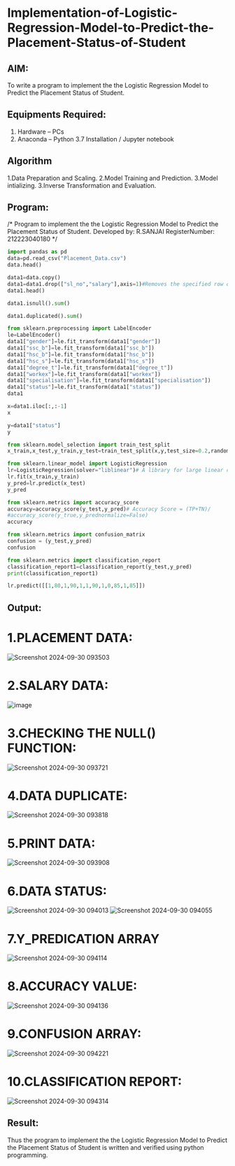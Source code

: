 # Implementation-of-Logistic-Regression-Model-to-Predict-the-Placement-Status-of-Student

## AIM:
To write a program to implement the the Logistic Regression Model to Predict the Placement Status of Student.

## Equipments Required:
1. Hardware – PCs
2. Anaconda – Python 3.7 Installation / Jupyter notebook

## Algorithm
1.Data Preparation and Scaling.
2.Model Training and Prediction.
3.Model intializing.
3.Inverse Transformation and Evaluation.

## Program:
/*
Program to implement the the Logistic Regression Model to Predict the Placement Status of Student.
Developed by: R.SANJAI
RegisterNumber: 212223040180 
*/
```py
import pandas as pd
data=pd.read_csv("Placement_Data.csv")
data.head()

data1=data.copy()
data1=data1.drop(["sl_no","salary"],axis=1)#Removes the specified row or column
data1.head()

data1.isnull().sum()

data1.duplicated().sum()

from sklearn.preprocessing import LabelEncoder
le=LabelEncoder()
data1["gender"]=le.fit_transform(data1["gender"])
data1["ssc_b"]=le.fit_transform(data1["ssc_b"])
data1["hsc_b"]=le.fit_transform(data1["hsc_b"])
data1["hsc_s"]=le.fit_transform(data1["hsc_s"])
data1["degree_t"]=le.fit_transform(data1["degree_t"])
data1["workex"]=le.fit_transform(data1["workex"])
data1["specialisation"]=le.fit_transform(data1["specialisation"])
data1["status"]=le.fit_transform(data1["status"])
data1

x=data1.iloc[:,:-1]
x

y=data1["status"]
y

from sklearn.model_selection import train_test_split
x_train,x_test,y_train,y_test=train_test_split(x,y,test_size=0.2,random_state=0)

from sklearn.linear_model import LogisticRegression
lr=LogisticRegression(solver="liblinear")# A library for large linear classification
lr.fit(x_train,y_train)
y_pred=lr.predict(x_test)
y_pred

from sklearn.metrics import accuracy_score
accuracy=accuracy_score(y_test,y_pred)# Accuracy Score = (TP+TN)/
#accuracy_score(y_true,y_prednormalize=False)
accuracy

from sklearn.metrics import confusion_matrix
confusion = (y_test,y_pred)
confusion

from sklearn.metrics import classification_report
classification_report1=classification_report(y_test,y_pred)
print(classification_report1)

lr.predict([[1,80,1,90,1,1,90,1,0,85,1,85]])
```

## Output:
# 1.PLACEMENT DATA:
![Screenshot 2024-09-30 093503](https://github.com/user-attachments/assets/04022351-3efc-4c96-83ed-fbfe9fccc6c9)

# 2.SALARY DATA:
![image](https://github.com/user-attachments/assets/3ad75df0-5516-4fdb-8dab-daf89260741a)

# 3.CHECKING THE NULL() FUNCTION:
![Screenshot 2024-09-30 093721](https://github.com/user-attachments/assets/7682ece6-b2f1-41be-bd4a-d897502a484e)

# 4.DATA DUPLICATE:
![Screenshot 2024-09-30 093818](https://github.com/user-attachments/assets/823b4178-cf7a-4abd-ab71-d0d50554ebb3)

# 5.PRINT DATA:
![Screenshot 2024-09-30 093908](https://github.com/user-attachments/assets/64715a1e-e95e-4798-866a-c88a085fe5e1)

# 6.DATA STATUS:
![Screenshot 2024-09-30 094013](https://github.com/user-attachments/assets/9d53b8ce-4ca4-445b-8a3e-901532724a02)
![Screenshot 2024-09-30 094055](https://github.com/user-attachments/assets/4f23624a-6fbc-4e74-a7ce-325adeec57c8)

# 7.Y_PREDICATION ARRAY
![Screenshot 2024-09-30 094114](https://github.com/user-attachments/assets/c827b871-192f-4ae0-9d51-b1b96a3ab30e)

# 8.ACCURACY VALUE:
![Screenshot 2024-09-30 094136](https://github.com/user-attachments/assets/9253ef4e-78c0-45a6-a300-5cf58ff0f90e)

# 9.CONFUSION ARRAY:

![Screenshot 2024-09-30 094221](https://github.com/user-attachments/assets/9b47b27d-d338-46ea-9369-c31276b8b843)

# 10.CLASSIFICATION REPORT:

![Screenshot 2024-09-30 094314](https://github.com/user-attachments/assets/13ee32d4-d752-4ab9-9574-1bca0d998385)






## Result:
Thus the program to implement the the Logistic Regression Model to Predict the Placement Status of Student is written and verified using python programming.
